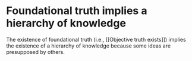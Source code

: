 # Foundational truth implies a hierarchy of knowledge

The existence of foundational truth (i.e., [[Objective truth exists]]) implies the existence of a hierarchy of knowledge because some ideas are presupposed by others.

